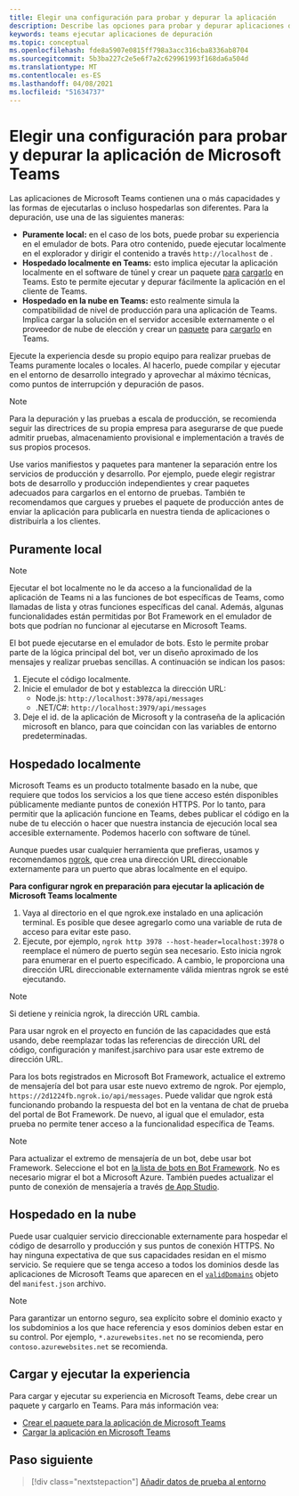 ```yaml
---
title: Elegir una configuración para probar y depurar la aplicación
description: Describe las opciones para probar y depurar aplicaciones de Microsoft Teams
keywords: teams ejecutar aplicaciones de depuración
ms.topic: conceptual
ms.openlocfilehash: fde8a5907e0815ff798a3acc316cba8336ab8704
ms.sourcegitcommit: 5b3ba227c2e5e6f7a2c629961993f168da6a504d
ms.translationtype: MT
ms.contentlocale: es-ES
ms.lasthandoff: 04/08/2021
ms.locfileid: "51634737"
---
```

# <a name="choose-a-setup-to-test-and-debug-your-microsoft-teams-app"></a>Elegir una configuración para probar y depurar la aplicación de Microsoft Teams

Las aplicaciones de Microsoft Teams contienen una o más capacidades y las formas de ejecutarlas o incluso hospedarlas son diferentes. Para la depuración, use una de las siguientes maneras:

* **Puramente local:** en el caso de los bots, puede probar su experiencia en el emulador de bots. Para otro contenido, puede ejecutar localmente en el explorador y dirigir el contenido a través `http://localhost` de .
* **Hospedado localmente en Teams:** esto implica ejecutar la aplicación localmente en el software de túnel y crear un paquete [para](~/concepts/build-and-test/apps-package.md) [cargarlo](~/concepts/deploy-and-publish/apps-upload.md) en Teams. Esto te permite ejecutar y depurar fácilmente la aplicación en el cliente de Teams.
* **Hospedado en la nube en Teams:** esto realmente simula la compatibilidad de nivel de producción para una aplicación de Teams. Implica cargar la solución en el servidor accesible externamente o el proveedor de nube de elección y crear un [paquete](~/concepts/build-and-test/apps-package.md) para [cargarlo](~/concepts/deploy-and-publish/apps-upload.md) en Teams.

Ejecute la experiencia desde su propio equipo para realizar pruebas de Teams puramente locales o locales. Al hacerlo, puede compilar y ejecutar en el entorno de desarrollo integrado y aprovechar al máximo técnicas, como puntos de interrupción y depuración de pasos. 

> [!NOTE]
> Para la depuración y las pruebas a escala de producción, se recomienda seguir las directrices de su propia empresa para asegurarse de que puede admitir pruebas, almacenamiento provisional e implementación a través de sus propios procesos.

Use varios manifiestos y paquetes para mantener la separación entre los servicios de producción y desarrollo. Por ejemplo, puede elegir registrar bots de desarrollo y producción independientes y crear paquetes adecuados para cargarlos en el entorno de pruebas. También te recomendamos que cargues y pruebes el paquete de producción antes de enviar la aplicación para publicarla en nuestra tienda de aplicaciones o distribuirla a los clientes.

## <a name="purely-local"></a>Puramente local

> [!NOTE]
> Ejecutar el bot localmente no le da acceso a la funcionalidad de la aplicación de Teams ni a las funciones de bot específicas de Teams, como llamadas de lista y otras funciones específicas del canal. Además, algunas funcionalidades están permitidas por Bot Framework en el emulador de bots que podrían no funcionar al ejecutarse en Microsoft Teams.

El bot puede ejecutarse en el emulador de bots. Esto le permite probar parte de la lógica principal del bot, ver un diseño aproximado de los mensajes y realizar pruebas sencillas. A continuación se indican los pasos:

1. Ejecute el código localmente.
2. Inicie el emulador de bot y establezca la dirección URL:
   * Node.js: `http://localhost:3978/api/messages`
   * .NET/C#: `http://localhost:3979/api/messages`
3. Deje el id. de la aplicación de Microsoft y la contraseña de la aplicación microsoft en blanco, para que coincidan con las variables de entorno predeterminadas.

## <a name="locally-hosted"></a>Hospedado localmente

Microsoft Teams es un producto totalmente basado en la nube, que requiere que todos los servicios a los que tiene acceso estén disponibles públicamente mediante puntos de conexión HTTPS. Por lo tanto, para permitir que la aplicación funcione en Teams, debes publicar el código en la nube de tu elección o hacer que nuestra instancia de ejecución local sea accesible externamente. Podemos hacerlo con software de túnel.

Aunque puedes usar cualquier herramienta que prefieras, usamos y recomendamos [ngrok](https://ngrok.com/download), que crea una dirección URL direccionable externamente para un puerto que abras localmente en el equipo. 

**Para configurar ngrok en preparación para ejecutar la aplicación de Microsoft Teams localmente**

1. Vaya al directorio en el que ngrok.exe instalado en una aplicación terminal. Es posible que desee agregarlo como una variable de ruta de acceso para evitar este paso.
2. Ejecute, por ejemplo, `ngrok http 3978 --host-header=localhost:3978` o reemplace el número de puerto según sea necesario.
   Esto inicia ngrok para enumerar en el puerto especificado. A cambio, le proporciona una dirección URL direccionable externamente válida mientras ngrok se esté ejecutando.

> [!NOTE]
> Si detiene y reinicia ngrok, la dirección URL cambia.

Para usar ngrok en el proyecto en función de las capacidades que está usando, debe reemplazar todas las referencias de dirección URL del código, configuración y manifest.jsarchivo para usar este extremo de dirección URL.

Para los bots registrados en Microsoft Bot Framework, actualice el extremo de mensajería del bot para usar este nuevo extremo de ngrok. Por ejemplo, `https://2d1224fb.ngrok.io/api/messages`. Puede validar que ngrok está funcionando probando la respuesta del bot en la ventana de chat de prueba del portal de Bot Framework. De nuevo, al igual que el emulador, esta prueba no permite tener acceso a la funcionalidad específica de Teams.

> [!NOTE]
> Para actualizar el extremo de mensajería de un bot, debe usar bot Framework. Seleccione el bot en [la lista de bots en Bot Framework](https://dev.botframework.com/bots). No es necesario migrar el bot a Microsoft Azure. También puedes actualizar el punto de conexión de mensajería a través [de App Studio](~/concepts/build-and-test/app-studio-overview.md).

## <a name="cloud-hosted"></a>Hospedado en la nube

Puede usar cualquier servicio direccionable externamente para hospedar el código de desarrollo y producción y sus puntos de conexión HTTPS. No hay ninguna expectativa de que sus capacidades residan en el mismo servicio. Se requiere que se tenga acceso a todos los dominios desde las aplicaciones de Microsoft Teams que aparecen en el [`validDomains`](~/resources/schema/manifest-schema.md#validdomains) objeto del `manifest.json` archivo.

> [!NOTE]
> Para garantizar un entorno seguro, sea explícito sobre el dominio exacto y los subdominios a los que hace referencia y esos dominios deben estar en su control. Por ejemplo, `*.azurewebsites.net` no se recomienda, pero `contoso.azurewebsites.net` se recomienda.

## <a name="load-and-run-your-experience"></a>Cargar y ejecutar la experiencia

Para cargar y ejecutar su experiencia en Microsoft Teams, debe crear un paquete y cargarlo en Teams. Para más información vea:

* [Crear el paquete para la aplicación de Microsoft Teams](~/concepts/build-and-test/apps-package.md)
* [Cargar la aplicación en Microsoft Teams](~/concepts/deploy-and-publish/apps-upload.md)

## <a name="next-step"></a>Paso siguiente

> [!div class="nextstepaction"] 
> [Añadir datos de prueba al entorno](~/concepts/build-and-test/test-data.md)

